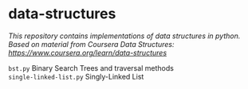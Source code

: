 # data-structures
_This repository contains implementations of data structures in python. Based on material from Coursera Data Structures: https://www.coursera.org/learn/data-structures_

`bst.py` Binary Search Trees and traversal methods  
`single-linked-list.py` Singly-Linked List
